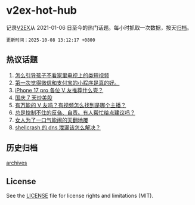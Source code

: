 # v2ex-hot-hub

 记录[V2EX](https://www.v2ex.com/)从 2021-01-06 日至今的热门话题。每小时抓取一次数据，按天[归档](archives)。

`更新时间：2025-10-08 13:12:17 +0800`

## 热议话题

1. [怎么引导孩子不看家里电视上的类短视频](https://www.v2ex.com/t/1163618)
1. [第一次觉得微信和支付宝的小程序是真的好。](https://www.v2ex.com/t/1163616)
1. [iPhone 17 pro 各位 V 友推荐什么壳？](https://www.v2ex.com/t/1163649)
1. [国庆 7 天炒美股](https://www.v2ex.com/t/1163624)
1. [有万能的 V 友吗？有视频怎么找到是哪个主播？](https://www.v2ex.com/t/1163636)
1. [总是控制不住的反刍、自责。有人帮忙给点建议吗？](https://www.v2ex.com/t/1163656)
1. [女人为了一口气能闹的天翻地覆](https://www.v2ex.com/t/1163682)
1. [shellcrash 的 dns 泄漏该怎么解决？](https://www.v2ex.com/t/1163611)

## 历史归档

[archives](archives)

## License

See the [LICENSE](LICENSE) file for license rights and limitations (MIT).
